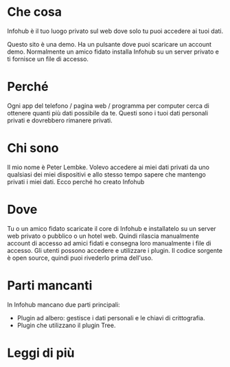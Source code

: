 # Che cosa
Infohub è il tuo luogo privato sul web dove solo tu puoi accedere ai tuoi dati.

Questo sito è una demo. Ha un pulsante dove puoi scaricare un account demo. Normalmente un amico fidato installa Infohub su un server privato e ti fornisce un file di accesso.

# Perché
Ogni app del telefono / pagina web / programma per computer cerca di ottenere quanti più dati possibile da te. Questi sono i tuoi dati personali privati e dovrebbero rimanere privati.

# Chi sono
Il mio nome è Peter Lembke. Volevo accedere ai miei dati privati da uno qualsiasi dei miei dispositivi e allo stesso tempo sapere che mantengo privati i miei dati. Ecco perché ho creato Infohub

# Dove
Tu o un amico fidato scaricate il core di Infohub e installatelo su un server web privato o pubblico o un hotel web. Quindi rilascia manualmente account di accesso ad amici fidati e consegna loro manualmente i file di accesso. Gli utenti possono accedere e utilizzare i plugin. Il codice sorgente è open source, quindi puoi rivederlo prima dell'uso.

# Parti mancanti
In Infohub mancano due parti principali:

* Plugin ad albero: gestisce i dati personali e le chiavi di crittografia.
* Plugin che utilizzano il plugin Tree.

# Leggi di più
